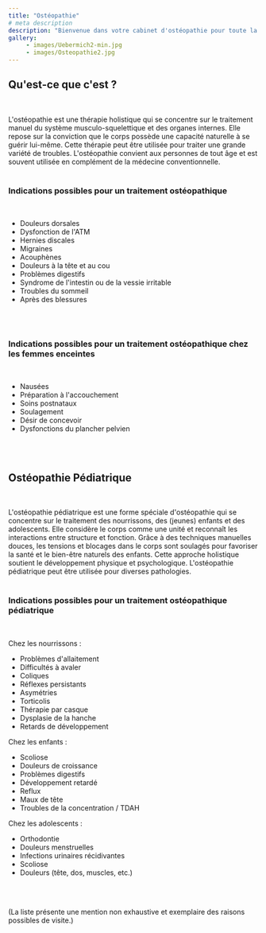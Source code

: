 ```yaml
---
title: "Ostéopathie"
# meta description
description: "Bienvenue dans votre cabinet d'ostéopathie pour toute la famille. Spécialisé dans les soins aux nourrissons, aux enfants et aux femmes avant et après l'accouchement."
gallery:
     - images/Uebermich2-min.jpg
     - images/Osteopathie2.jpg
---
```


## Qu'est-ce que c'est ?
<br>

L'ostéopathie est une thérapie holistique qui se concentre sur le traitement manuel du système musculo-squelettique et des organes internes. Elle repose sur la conviction que le corps possède une capacité naturelle à se guérir lui-même. Cette thérapie peut être utilisée pour traiter une grande variété de troubles. L'ostéopathie convient aux personnes de tout âge et est souvent utilisée en complément de la médecine conventionnelle.
<br>
<br>

### Indications possibles pour un traitement ostéopathique
<br>

* Douleurs dorsales
* Dysfonction de l'ATM
* Hernies discales
* Migraines
* Acouphènes
* Douleurs à la tête et au cou
* Problèmes digestifs
* Syndrome de l'intestin ou de la vessie irritable
* Troubles du sommeil
* Après des blessures
<br>
<br>

### Indications possibles pour un traitement ostéopathique chez les femmes enceintes
<br>

* Nausées
* Préparation à l'accouchement
* Soins postnataux
* Soulagement
* Désir de concevoir
* Dysfonctions du plancher pelvien
<br>
<br>

## Ostéopathie Pédiatrique
<br>

L'ostéopathie pédiatrique est une forme spéciale d'ostéopathie qui se concentre sur le traitement des nourrissons, des (jeunes) enfants et des adolescents. Elle considère le corps comme une unité et reconnaît les interactions entre structure et fonction. Grâce à des techniques manuelles douces, les tensions et blocages dans le corps sont soulagés pour favoriser la santé et le bien-être naturels des enfants. Cette approche holistique soutient le développement physique et psychologique. L'ostéopathie pédiatrique peut être utilisée pour diverses pathologies.
<br>
<br>

### Indications possibles pour un traitement ostéopathique pédiatrique
<br>

Chez les nourrissons :

* Problèmes d'allaitement
* Difficultés à avaler
* Coliques
* Réflexes persistants
* Asymétries
* Torticolis
* Thérapie par casque
* Dysplasie de la hanche
* Retards de développement

Chez les enfants :

* Scoliose
* Douleurs de croissance
* Problèmes digestifs
* Développement retardé
* Reflux
* Maux de tête
* Troubles de la concentration / TDAH

Chez les adolescents :

* Orthodontie
* Douleurs menstruelles
* Infections urinaires récidivantes
* Scoliose
* Douleurs (tête, dos, muscles, etc.)
<br>
<br>

(La liste présente une mention non exhaustive et exemplaire des raisons possibles de visite.)